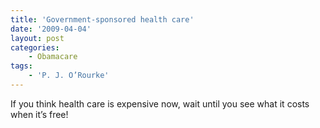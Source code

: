 ```yaml
---
title: 'Government-sponsored health care'
date: '2009-04-04'
layout: post
categories:
    - Obamacare
tags:
    - 'P. J. O’Rourke'
---
```


If you think health care is expensive now, wait until you see what it costs when it’s free!